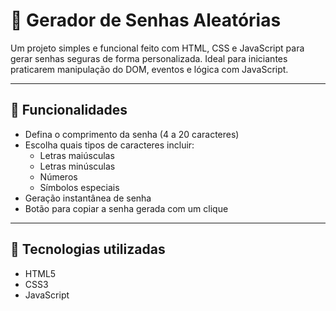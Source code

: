 # 🔐 Gerador de Senhas Aleatórias

Um projeto simples e funcional feito com HTML, CSS e JavaScript para gerar senhas seguras de forma personalizada. Ideal para iniciantes praticarem manipulação do DOM, eventos e lógica com JavaScript.

---

## 🎯 Funcionalidades

- Defina o comprimento da senha (4 a 20 caracteres)
- Escolha quais tipos de caracteres incluir:
  - Letras maiúsculas
  - Letras minúsculas
  - Números
  - Símbolos especiais
- Geração instantânea de senha
- Botão para copiar a senha gerada com um clique

---

## 🧪 Tecnologias utilizadas

- HTML5
- CSS3
- JavaScript 


